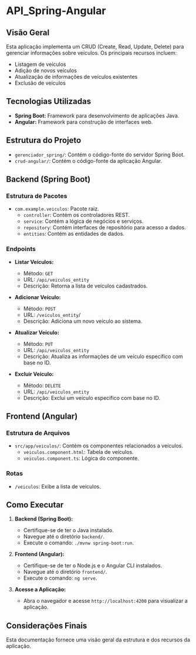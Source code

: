 # API_Spring-Angular
## Visão Geral

Esta aplicação implementa um CRUD (Create, Read, Update, Delete) para gerenciar informações sobre veículos. Os principais recursos incluem:

- Listagem de veículos
- Adição de novos veículos
- Atualização de informações de veículos existentes
- Exclusão de veículos

## Tecnologias Utilizadas

- **Spring Boot:** Framework para desenvolvimento de aplicações Java.
- **Angular:** Framework para construção de interfaces web.

## Estrutura do Projeto

- `gerenciador_spring/`: Contém o código-fonte do servidor Spring Boot.
- `crud-angular/`: Contém o código-fonte da aplicação Angular.

## Backend (Spring Boot)

### Estrutura de Pacotes

- `com.example.veiculos`: Pacote raiz.
  - `controller`: Contém os controladores REST.
  - `service`: Contém a lógica de negócios e serviços.
  - `repository`: Contém interfaces de repositório para acesso a dados.
  - `entities`: Contém as entidades de dados.

### Endpoints

- **Listar Veículos:**
  - Método: `GET`
  - URL: `/api/veiculos_entity`
  - Descrição: Retorna a lista de veículos cadastrados.

- **Adicionar Veículo:**
  - Método: `POST`
  - URL: `/veiculos_entity`/
  - Descrição: Adiciona um novo veículo ao sistema.

- **Atualizar Veículo:**
  - Método: `PUT`
  - URL: `/api/veiculos_entity`
  - Descrição: Atualiza as informações de um veículo específico com base no ID.

- **Excluir Veículo:**
  - Método: `DELETE`
  - URL: `/api/veiculos_entity`
  - Descrição: Exclui um veículo específico com base no ID.

## Frontend (Angular)

### Estrutura de Arquivos

- `src/app/veiculos/`: Contém os componentes relacionados a veículos.
  - `veiculos.component.html`: Tabela de veículos.
  - `veiculos.component.ts`: Lógica do componente.

### Rotas

- `/veiculos`: Exibe a lista de veículos.

## Como Executar

1. **Backend (Spring Boot):**
   - Certifique-se de ter o Java instalado.
   - Navegue até o diretório `backend/`.
   - Execute o comando: `./mvnw spring-boot:run`.

2. **Frontend (Angular):**
   - Certifique-se de ter o Node.js e o Angular CLI instalados.
   - Navegue até o diretório `frontend/`.
   - Execute o comando: `ng serve`.

3. **Acesse a Aplicação:**
   - Abra o navegador e acesse `http://localhost:4200` para visualizar a aplicação.

## Considerações Finais

Esta documentação fornece uma visão geral da estrutura e dos recursos da aplicação. 

